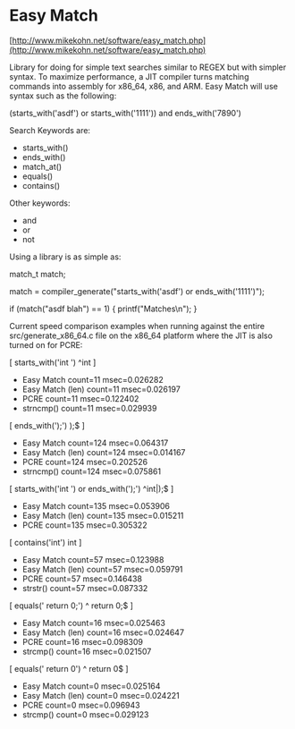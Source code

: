 # Easy Match

[http://www.mikekohn.net/software/easy_match.php](http://www.mikekohn.net/software/easy_match.php)

Library for doing for simple text searches similar to REGEX but with simpler syntax.  To maximize performance,
a JIT compiler turns matching commands into assembly for x86_64, x86, and ARM. Easy Match will use syntax
such as the following:

(starts_with('asdf') or starts_with('1111')) and ends_with('7890')

Search Keywords are:

* starts_with()
* ends_with()
* match_at()
* equals()
* contains()

Other keywords:

* and
* or
* not

Using a library is as simple as:

match_t match;

match = compiler_generate("starts_with('asdf') or ends_with('1111')");

if (match("asdf blah") == 1) { printf("Matches\n"); }

Current speed comparison examples when running against the entire
src/generate_x86_64.c file on the x86_64 platform where the JIT is also
turned on for PCRE:

[ starts_with('int ') ^int  ]
* Easy Match       count=11 msec=0.026282
* Easy Match (len) count=11 msec=0.026197
* PCRE             count=11 msec=0.122402
* strncmp()        count=11 msec=0.029939

[ ends_with(');') \);$ ]
* Easy Match       count=124 msec=0.064317
* Easy Match (len) count=124 msec=0.014167
* PCRE             count=124 msec=0.202526
* strncmp()        count=124 msec=0.075861

[ starts_with('int ') or ends_with(');') ^int|\);$ ]
* Easy Match       count=135 msec=0.053906
* Easy Match (len) count=135 msec=0.015211
* PCRE             count=135 msec=0.305322

[ contains('int') int ]
* Easy Match       count=57 msec=0.123988
* Easy Match (len) count=57 msec=0.059791
* PCRE             count=57 msec=0.146438
* strstr()         count=57 msec=0.087332

[ equals('  return 0;') ^  return 0;$ ]
* Easy Match       count=16 msec=0.025463
* Easy Match (len) count=16 msec=0.024647
* PCRE             count=16 msec=0.098309
* strcmp()         count=16 msec=0.021507

[ equals('  return 0') ^  return 0$ ]
* Easy Match       count=0 msec=0.025164
* Easy Match (len) count=0 msec=0.024221
* PCRE             count=0 msec=0.096943
* strcmp()         count=0 msec=0.029123


